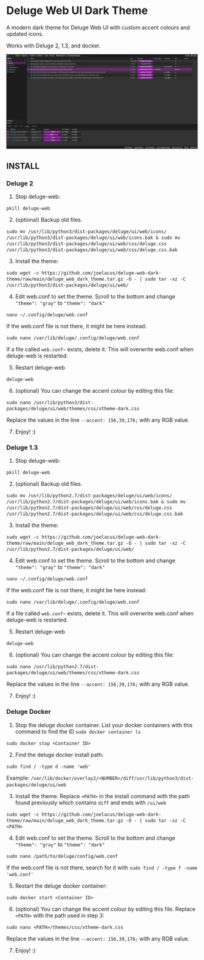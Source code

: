 # Deluge Web UI Dark Theme
A modern dark theme for Deluge Web UI with custom accent colours and updated icons.

Works with Deluge 2, 1.3, and docker.

![Alt text](screenshot.png?raw=true "Optional Title")

## INSTALL

### Deluge 2

1) Stop deluge-web:
```
pkill deluge-web
```
2) (optional) Backup old files.
```
sudo mv /usr/lib/python3/dist-packages/deluge/ui/web/icons/ /usr/lib/python3/dist-packages/deluge/ui/web/icons.bak & sudo mv /usr/lib/python3/dist-packages/deluge/ui/web/css/deluge.css /usr/lib/python3/dist-packages/deluge/ui/web/css/deluge.css.bak
```

3) Install the theme:
```
sudo wget -c https://github.com/joelacus/deluge-web-dark-theme/raw/main/deluge_web_dark_theme.tar.gz -O - | sudo tar -xz -C /usr/lib/python3/dist-packages/deluge/ui/web/
```

4) Edit web.conf to set the theme. Scroll to the bottom and change `"theme": "gray"` to `"theme": "dark"`
```
nano ~/.config/deluge/web.conf
```
  If the web.conf file is not there, it might be here instead:
```
sudo nano /var/lib/deluge/.config/deluge/web.conf
```

  If a file called `web.conf~` exists, delete it. This will overwrite web.conf when deluge-web is restarted.

5) Restart deluge-web
```
deluge-web
```

6) (optional) You can change the accent colour by editing this file:
```
sudo nano /usr/lib/python3/dist-packages/deluge/ui/web/themes/css/xtheme-dark.css
```
  Replace the values in the line `--accent: 156,39,176;` with any RGB value.

7) Enjoy! :)

### Deluge 1.3

1) Stop deluge-web:
```
pkill deluge-web
```
2) (optional) Backup old files.
```
sudo mv /usr/lib/python2.7/dist-packages/deluge/ui/web/icons/ /usr/lib/python2.7/dist-packages/deluge/ui/web/icons.bak & sudo mv /usr/lib/python2.7/dist-packages/deluge/ui/web/css/deluge.css /usr/lib/python2.7/dist-packages/deluge/ui/web/css/deluge.css.bak
```

3) Install the theme:
```
sudo wget -c https://github.com/joelacus/deluge-web-dark-theme/raw/main/deluge_web_dark_theme.tar.gz -O - | sudo tar -xz -C /usr/lib/python2.7/dist-packages/deluge/ui/web/
```

4) Edit web.conf to set the theme. Scroll to the bottom and change `"theme": "gray"` to `"theme": "dark"`
```
nano ~/.config/deluge/web.conf
```
  If the web.conf file is not there, it might be here instead:
```
sudo nano /var/lib/deluge/.config/deluge/web.conf
```

  If a file called `web.conf~` exists, delete it. This will overwrite web.conf when deluge-web is restarted.

5) Restart deluge-web
```
deluge-web
```

6) (optional) You can change the accent colour by editing this file:
```
sudo nano /usr/lib/python2.7/dist-packages/deluge/ui/web/themes/css/xtheme-dark.css
```
  Replace the values in the line `--accent: 156,39,176;` with any RGB value.

7) Enjoy! :)

### Deluge Docker

1) Stop the deluge docker container. List your docker containers with this command to find the ID `sudo docker container ls`
```
sudo docker stop <Container ID>
```
  
2) Find the deluge docker install path:
```
sudo find / -type d -name 'web'
```
  Example: `/var/lib/docker/overlay2/<NUMBER>/diff/usr/lib/python3/dist-packages/deluge/ui/web`

3) Install the theme. Replace `<PATH>` in the install command with the path found previously which contains `diff` and ends with `/ui/web`
```
sudo wget -c https://github.com/joelacus/deluge-web-dark-theme/raw/main/deluge_web_dark_theme.tar.gz -O - | sudo tar -xz -C <PATH>
```

4) Edit web.conf to set the theme. Scroll to the bottom and change `"theme": "gray"` to `"theme": "dark"`
```
sudo nano /path/to/deluge/config/web.conf
```
  If the web.conf file is not there, search for it with `sudo find / -type f -name 'web.conf'`

5) Restart the deluge docker container:
```
sudo docker start <Container ID>
```

6) (optional) You can change the accent colour by editing this file. Replace `<PATH>` with the path used in step 3:
```
sudo nano <PATH>/themes/css/xtheme-dark.css
```
  Replace the values in the line `--accent: 156,39,176;` with any RGB value.

7) Enjoy! :)
